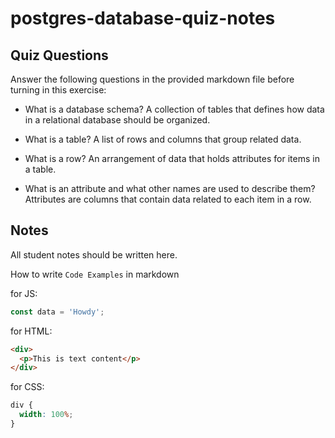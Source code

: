 # postgres-database-quiz-notes

## Quiz Questions

Answer the following questions in the provided markdown file before turning in this exercise:

- What is a database schema?
  A collection of tables that defines how data in a relational database should be organized.

- What is a table?
  A list of rows and columns that group related data.

- What is a row?
  An arrangement of data that holds attributes for items in a table.

- What is an attribute and what other names are used to describe them?
  Attributes are columns that contain data related to each item in a row.

## Notes

All student notes should be written here.

How to write `Code Examples` in markdown

for JS:

```javascript
const data = 'Howdy';
```

for HTML:

```html
<div>
  <p>This is text content</p>
</div>
```

for CSS:

```css
div {
  width: 100%;
}
```
